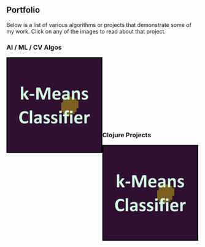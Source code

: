 ## Portfolio

Below is a list of various algorithms or projects that demonstrate some of my work. Click on any of the images to read about that project.

### AI / ML / CV Algos
[<img align="left" padding="150px" width="250px" height="250px" src="images/menu_icon_k_means.gif?raw=true" padding="25px">](k_means_classifier.md)
[<newlnimg align="left" padding="150px" width="250px" height="250px" src="images/menu_icon_k_means.gif?raw=true" padding="25px">](linreg_object_tracker.md)

<br><br><br><br><br><br><br><br><br><br>

### Clojure Projects

[<img align="left" padding="25px" width="250px" height="250px" src="images/menu_icon_k_means.gif?raw=true" padding="25px">](.md)
